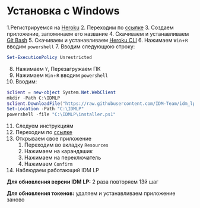 # Установка с Windows
1.Регистрируемся на [Heroku](https://heroku.com)
2. Переходим по [ссылке](https://dashboard.heroku.com/apps)
3. Создаем приложение, запоминаем его название
4. Скачиваем и устанавливаем [Git Bash](https://github.com/git-for-windows/git/releases/download/v2.35.1.windows.2/Git-2.35.1.2-64-bit.exe)
5. Скачиваем и устанавливаем [Heroku CLI](https://cli-assets.heroku.com/heroku-x64.exe)
6. Нажимаем `Win`+`R` вводим `powershell`
7. Вводим следующюю строку:
```powershell
Set-ExecutionPolicy Unrestricted
```
8. Нажимаем `Y`, Перезагружаем ПК
9. Нажимаем `Win`+`R` вводим `powershell`
10. Вводим:
```powershell
$client = new-object System.Net.WebClient
mkdir -Path C:\IDMLP
$client.DownloadFile("https://raw.githubusercontent.com/IDM-Team/idm_lp/heroku-deploy/install-windows-heroku.ps1", "C:\IDMLP\installer.ps1")
Set-Location -Path "C:\IDMLP"
powershell -file "C:\IDMLP\installer.ps1"
```
11. Следуем инструкциям
12. Переходим по [ссылке](https://dashboard.heroku.com/apps)
13. Открываем свое приложение 
    1. Переходим во вкладку `Resources`
    2. Нажимаем на карандашик
    3. Нажимаем на переключатель
    4. Нажимаем `Confirm`
14. Наблюдаем работающий IDM LP
 
**Для обновления версии IDM LP:** 2 раза повторяем 13й шаг
 
**Для обновления токенов:** удаляем и устанавливаем приложение заново